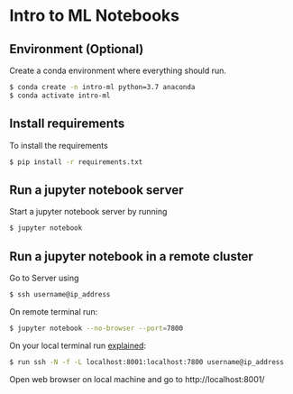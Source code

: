 # Intro to ML Notebooks

## Environment (Optional) 
Create a conda environment where everything should run. 
```bash
$ conda create -n intro-ml python=3.7 anaconda
$ conda activate intro-ml
```

## Install requirements
To install the requirements
```bash
$ pip install -r requirements.txt
```

## Run a jupyter notebook server
Start a jupyter notebook server by running 
```bash
$ jupyter notebook 
```

## Run a jupyter notebook in a remote cluster
Go to Server using

```bash
$ ssh username@ip_address 
```

On remote terminal run:
```bash
$ jupyter notebook --no-browser --port=7800 
```

On your local terminal run [explained](https://explainshell.com/explain?cmd=ssh+-N+-f+-L+localhost%3A8001%3Alocalhost%3A7800+username%40ip_address):
```bash
$ run ssh -N -f -L localhost:8001:localhost:7800 username@ip_address 
```

Open web browser on local machine and go to http://localhost:8001/
